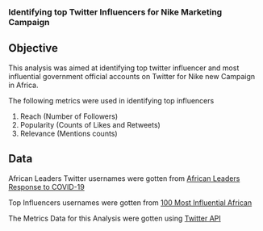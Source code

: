 ### Identifying top Twitter Influencers for Nike Marketing Campaign

## Objective

This analysis was aimed at identifying top twitter influencer and most influential government official accounts on Twitter for Nike new Campaign in Africa.

The following metrics were used in identifying top influencers

1. Reach (Number of Followers) 
2. Popularity (Counts of Likes and Retweets)
3. Relevance (Mentions counts)

## Data

African Leaders Twitter usernames were gotten from [African Leaders Response to COVID-19](https://www.atlanticcouncil.org/blogs/africasource/african-leaders-respond-to-coronavirus-on-twitter/#east-africa)

Top Influencers usernames were gotten from [100 Most Influential African](https://africafreak.com/100-most-influential-twitter-users-in-africa)

The Metrics Data for this Analysis were gotten using [Twitter API](https://developer.twitter.com)  

